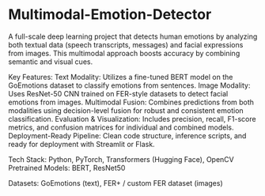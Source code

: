 # Multimodal-Emotion-Detector
A full-scale deep learning project that detects human emotions by analyzing both textual data (speech transcripts, messages) and facial expressions from images.
This multimodal approach boosts accuracy by combining semantic and visual cues.

Key Features:
Text Modality: Utilizes a fine-tuned BERT model on the GoEmotions dataset to classify emotions from sentences.
Image Modality: Uses ResNet-50 CNN trained on FER-style datasets to detect facial emotions from images.
Multimodal Fusion: Combines predictions from both modalities using decision-level fusion for robust and consistent emotion classification.
Evaluation & Visualization: Includes precision, recall, F1-score metrics, and confusion matrices for individual and combined models.
Deployment-Ready Pipeline: Clean code structure, inference scripts, and ready for deployment with Streamlit or Flask.

Tech Stack:
Python, PyTorch, Transformers (Hugging Face), OpenCV
Pretrained Models: BERT, ResNet50

Datasets: GoEmotions (text), FER+ / custom FER dataset (images)

